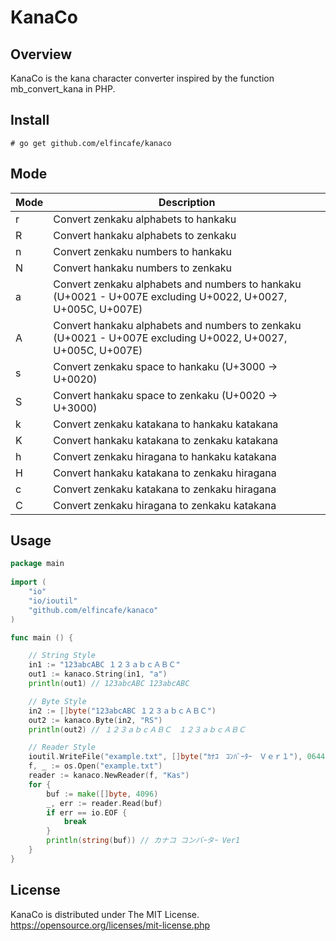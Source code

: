 # KanaCo

## Overview
KanaCo is the kana character converter inspired by the function mb_convert_kana in PHP.

## Install

    # go get github.com/elfincafe/kanaco

## Mode

|Mode|Description|
|-|-|
|r|Convert zenkaku alphabets to hankaku|
|R|Convert hankaku alphabets to zenkaku|
|n|Convert zenkaku numbers to hankaku|
|N|Convert hankaku numbers to zenkaku|
|a|Convert zenkaku alphabets and numbers to hankaku (U+0021 - U+007E excluding U+0022, U+0027, U+005C, U+007E)|
|A|Convert hankaku alphabets and numbers to zenkaku (U+0021 - U+007E excluding U+0022, U+0027, U+005C, U+007E)|
|s|Convert zenkaku space to hankaku (U+3000 -> U+0020)|
|S|Convert hankaku space to zenkaku (U+0020 -> U+3000)|
|k|Convert zenkaku katakana to hankaku katakana|
|K|Convert hankaku katakana to zenkaku katakana|
|h|Convert zenkaku hiragana to hankaku katakana|
|H|Convert hankaku katakana to zenkaku hiragana|
|c|Convert zenkaku katakana to zenkaku hiragana|
|C|Convert zenkaku hiragana to zenkaku katakana|

## Usage
```go
package main
	
import (
    "io"
    "io/ioutil"
    "github.com/elfincafe/kanaco"
)

func main () {

    // String Style
    in1 := "123abcABC １２３ａｂｃＡＢＣ"
    out1 := kanaco.String(in1, "a")
    println(out1) // 123abcABC 123abcABC

    // Byte Style
    in2 := []byte("123abcABC １２３ａｂｃＡＢＣ")
    out2 := kanaco.Byte(in2, "RS")
    println(out2) // １２３ａｂｃＡＢＣ　１２３ａｂｃＡＢＣ

    // Reader Style
    ioutil.WriteFile("example.txt", []byte("ｶﾅｺ　ｺﾝﾊﾞｰﾀｰ　Ｖｅｒ１"), 0644)
    f, _ := os.Open("example.txt")
    reader := kanaco.NewReader(f, "Kas")
    for {
        buf := make([]byte, 4096)
        _, err := reader.Read(buf)
        if err == io.EOF {
            break
        }
        println(string(buf)) // カナコ コンバｰタｰ Ver1
    }
}
```

## License
KanaCo is distributed under The MIT License.  
https://opensource.org/licenses/mit-license.php

